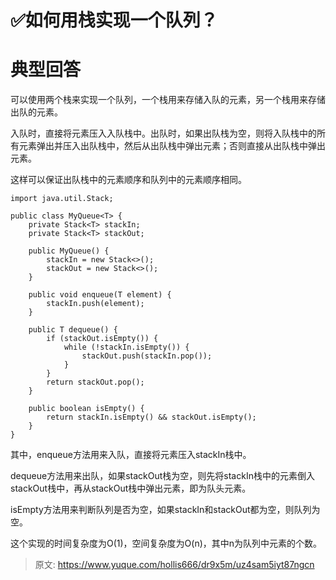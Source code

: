 # ✅如何用栈实现一个队列？


# 典型回答

可以使用两个栈来实现一个队列，一个栈用来存储入队的元素，另一个栈用来存储出队的元素。

入队时，直接将元素压入入队栈中。出队时，如果出队栈为空，则将入队栈中的所有元素弹出并压入出队栈中，然后从出队栈中弹出元素；否则直接从出队栈中弹出元素。

这样可以保证出队栈中的元素顺序和队列中的元素顺序相同。

```
import java.util.Stack;

public class MyQueue<T> {
    private Stack<T> stackIn;
    private Stack<T> stackOut;

    public MyQueue() {
        stackIn = new Stack<>();
        stackOut = new Stack<>();
    }

    public void enqueue(T element) {
        stackIn.push(element);
    }

    public T dequeue() {
        if (stackOut.isEmpty()) {
            while (!stackIn.isEmpty()) {
                stackOut.push(stackIn.pop());
            }
        }
        return stackOut.pop();
    }

    public boolean isEmpty() {
        return stackIn.isEmpty() && stackOut.isEmpty();
    }
}

```

其中，enqueue方法用来入队，直接将元素压入stackIn栈中。

dequeue方法用来出队，如果stackOut栈为空，则先将stackIn栈中的元素倒入stackOut栈中，再从stackOut栈中弹出元素，即为队头元素。

isEmpty方法用来判断队列是否为空，如果stackIn和stackOut都为空，则队列为空。

这个实现的时间复杂度为O(1)，空间复杂度为O(n)，其中n为队列中元素的个数。


> 原文: <https://www.yuque.com/hollis666/dr9x5m/uz4sam5iyt87ngcn>